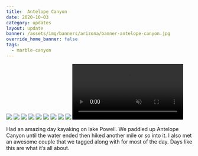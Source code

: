 ```yaml
---
title:  Antelope Canyon
date: 2020-10-03
category: updates
layout: update
banner: /assets/img/banners/arizona/banner-antelope-canyon.jpg
override_home_banner: false
tags:
  - marble-canyon
---
```


<div class="img-slider">
    <img src="/assets/img/updates/arizona/antelope-canyon/antelope-canyon-1.jpg">
    <img src="/assets/img/updates/arizona/antelope-canyon/antelope-canyon-2.jpg">
    <img src="/assets/img/updates/arizona/antelope-canyon/antelope-canyon-3.jpg">
    <img src="/assets/img/updates/arizona/antelope-canyon/antelope-canyon-4.jpg">
    <img src="/assets/img/updates/arizona/antelope-canyon/antelope-canyon-5.jpg">
    <img src="/assets/img/updates/arizona/antelope-canyon/antelope-canyon-6.jpg">
    <img src="/assets/img/updates/arizona/antelope-canyon/antelope-canyon-7.jpg">
    <img src="/assets/img/updates/arizona/antelope-canyon/antelope-canyon-8.jpg">
    <img src="/assets/img/updates/arizona/antelope-canyon/antelope-canyon-9.jpg">
    <video controls preload muted autoplay loop>
        <source src="{{ site.cdn }}/vid/updates/arizona/antelope-canyon/paddling2.mp4" type="video/mp4">
    </video>
</div>



Had an amazing day kayaking on lake Powell. We paddled up Antelope Canyon until the water ended then hiked another mile or so into it. I also met an awesome couple that we tagged along with for most of the day. Days like this are what it’s all about.
